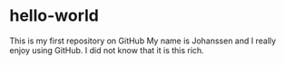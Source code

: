 # hello-world
This is my first repository on GitHub
My name is Johanssen and I really enjoy using GitHub. I did not know that it is this rich.
